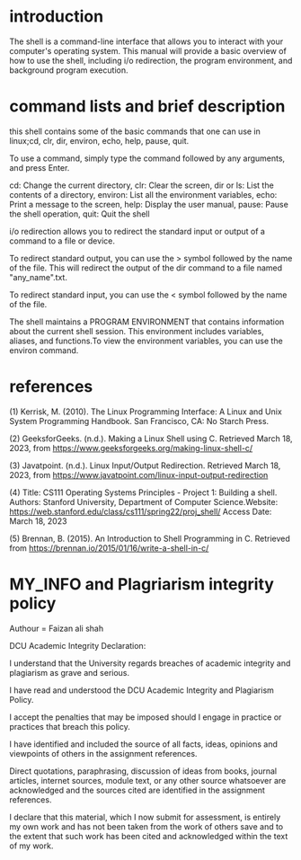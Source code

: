 # introduction
The shell is a command-line interface that allows you to interact with your computer's operating system. This manual will provide a basic overview of how to use the shell, including i/o redirection, the program environment, and background program execution.
# command lists and brief description
this shell contains some of the basic commands that one can use in linux;cd, clr, dir, environ, echo, help, pause, quit.

To use a command, simply type the command followed by any arguments, and press Enter.

cd: Change the current directory, clr: Clear the screen, dir or ls: List the contents of a directory, environ: List all the environment variables, echo: Print a message to the screen, help: Display the user manual, pause: Pause the shell operation, quit: Quit the shell

i/o redirection allows you to redirect the standard input or output of a command to a file or device.

To redirect standard output, you can use the > symbol followed by the name of the file. This will redirect the output of the dir command to a file named "any_name".txt.

To redirect standard input, you can use the < symbol followed by the name of the file.

The shell maintains a PROGRAM ENVIRONMENT that contains information about the current shell session. This environment includes variables, aliases, and functions.To view the environment variables, you can use the environ command.

# references
(1) Kerrisk, M. (2010). The Linux Programming Interface: A Linux and Unix System Programming Handbook. San Francisco, CA: No Starch Press.

(2) GeeksforGeeks. (n.d.). Making a Linux Shell using C. Retrieved March 18, 2023, from https://www.geeksforgeeks.org/making-linux-shell-c/

(3) Javatpoint. (n.d.). Linux Input/Output Redirection. Retrieved March 18, 2023, from https://www.javatpoint.com/linux-input-output-redirection

(4) Title: CS111 Operating Systems Principles - Project 1: Building a shell. Authors: Stanford University, Department of Computer Science.Website: https://web.stanford.edu/class/cs111/spring22/proj_shell/
Access Date: March 18, 2023

(5) Brennan, B. (2015). An Introduction to Shell Programming in C. Retrieved from https://brennan.io/2015/01/16/write-a-shell-in-c/

# MY_INFO and Plagriarism integrity policy
Authour = Faizan ali shah

DCU Academic Integrity Declaration: 

I understand that the University regards breaches of academic integrity and plagiarism as grave and serious.

I have read and understood the DCU Academic Integrity and Plagiarism Policy. 

I accept the  penalties that may be imposed should I engage in practice or practices that breach this policy.

I have identified and included the source of all facts, ideas, opinions and viewpoints of others in the assignment references. 

Direct quotations, paraphrasing, discussion of ideas from books, journal articles, internet sources, module text, or any other source whatsoever are acknowledged and the sources cited are identified in the assignment references.

I declare that this material, which I now submit for assessment, is entirely my own work and has not been taken from the work of others save and to the extent that such work has been cited and acknowledged within the text of my work.